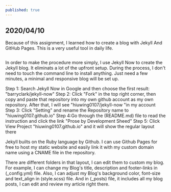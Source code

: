 ```yaml
---
published: true
---
```

## 2020/04/10

Because of this assignment, I learned how to create a blog with Jekyll And GitHub Pages. This is a very useful tool in daily life.

 <img src="https://miro.medium.com/max/1400/1*xhVXlPsI9x1zF4_mK5gFbw.png" alt="">

In order to make the procedure more simply, I use Jekyll Now to create the Jekyll blog. It eliminats a lot of the upfront setup. During the process, I don't need to touch the command line to install anything. Just need a few minutes, a minimal and responsive blog will be set up.

Step 1: Search Jekyll Now in Google and then choose the first result: "barryclark/jekyll-now"
Step 2: Click "Fork" in the top right corner, then copy and paste that repository into my own github account as my own repository. After that, I will see "hiuwing0107/jekyll-now "in my account
Step 3: Click "Setting" and rename the Repository name to "hiuwing0107.github.io"
Step 4:Go through the (README.md) file to read the instruction and click the link "Prose by Development Sheed"
Step 5: Click View Project "hiuwing0107.github.io" and it will show the regular layout there



Jekyll builts on the Ruby language by Github. I can use Github Pages for free to host my static website and easily link it with my custom domain name using a CNAME file in the repository.

There are different folders in that layout, I can edit them to custom my blog. For example, I can change my Blog's title, description and footer-links in (_config.yml) file. Also, I can adjust my Blog's background color, font-size and text_align in (style.scss) file. And in (_posts) file, it includes all my blog posts, I can edit and review my article right there.
